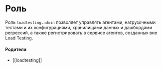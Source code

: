 # Роль

Роль `loadtesting.admin` позволяет управлять агентами, нагрузочными тестами и их конфигурациями, хранилищами данных и дашбордами регрессий, а также регистрировать в сервисе агентов, созданных вне Load Testing.


#### Родители

- [[loadtesting]]
